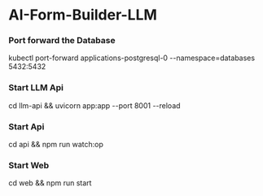 # AI-Form-Builder-LLM

### Port forward the Database
kubectl port-forward applications-postgresql-0 --namespace=databases 5432:5432


### Start LLM Api
cd llm-api && uvicorn app:app --port 8001 --reload


### Start Api
cd api && npm run watch:op


### Start Web
cd web && npm run start
